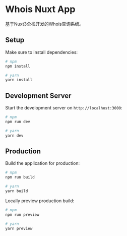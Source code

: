 # Whois Nuxt App  

基于Nuxt3全栈开发的Whois查询系统。

## Setup

Make sure to install dependencies:

```bash
# npm
npm install

# yarn
yarn install

```

## Development Server

Start the development server on `http://localhost:3000`:

```bash
# npm
npm run dev

# yarn
yarn dev

```

## Production

Build the application for production:

```bash
# npm
npm run build

# yarn
yarn build

```

Locally preview production build:

```bash
# npm
npm run preview

# yarn
yarn preview
```
